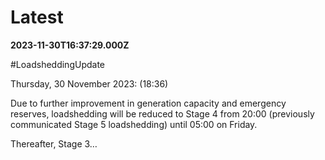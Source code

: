 # Latest

**2023-11-30T16:37:29.000Z**

\#LoadsheddingUpdate

Thursday, 30 November 2023: 
(18:36)

Due to further improvement in generation capacity and emergency reserves, loadshedding will be reduced to Stage 4 from 20:00 (previously communicated Stage 5 loadshedding) until 05:00 on Friday.

 Thereafter, Stage 3…
